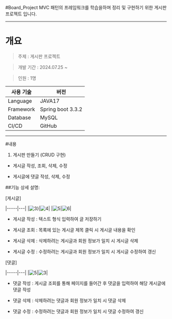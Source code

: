 #Board_Project
MVC 패턴의 프레임워크를 학습을하며 정리 및 구현하기 위한 게시판 프로젝트 입니다.

- - -
# 개요

>주제 : 게시판 프로젝트

>개발 기간 : 2024.07.25 ~

>인원 : 1명


|사용 기술|버전|
|-----|---|
|Language | JAVA17 |
|Framework | Spring boot 3.3.2 |
|Database | MySQL |
|CI/CD | GitHub |

- - -
#내용

1. 게시판 만들기 (CRUD 구현)
- 게시글 작성, 조회, 삭제, 수정

- 게시글에 댓글 작성, 삭제, 수정

 
##기능 상세 설명:

[게시글]

|-----|---|
|![3](https://github.com/user-attachments/assets/6292b849-4783-4219-9654-d8152612deb1)}|![4](https://github.com/user-attachments/assets/ef1d1a2c-87e0-410a-8b69-585eda7feea1)|
|![5](https://github.com/user-attachments/assets/4e99190b-d576-464c-9c42-7e3dfa8b38b8)|![6](https://github.com/user-attachments/assets/419283bf-6638-45bf-8795-dfaf33c0b7b1)|





- 게시글 작성 : 텍스트 형식 입력하여 글 저장하기

- 게시글 조회 : 목록에 있는 게시글 제목 클릭 시 게시글 내용을 확인


- 게시글 삭제 : 삭제하려는 게시글과 회원 정보가 일치 시 게시글 삭제


- 게시글 수정 : 수정하려는 게시글과 회원 정보가 일치 시 게시글 수정하여 갱신



 

[댓글]

|-----|---|
|![5](https://github.com/user-attachments/assets/a2e65cb1-baa2-4041-9184-4f631f05a560)|![3](https://github.com/user-attachments/assets/eb811592-a251-4cfc-befc-8e6bca82b2e7)|




- 댓글 작성 : 게시글 조회를 통해 페이지를 들어간 후 댓글을 입력하여 해당 게시글에 댓글 작성


- 댓글 삭제 : 삭제하려는 댓글과 회원 정보가 일치 시 댓글 삭제


- 댓글 수정 : 수정하려는 댓글과 회원 정보가 일치 시 댓글 수정하여 갱신




